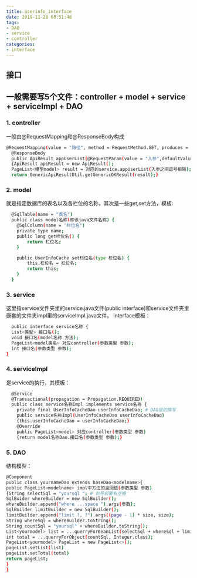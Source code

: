 ```yaml
---
title: userinfo_interface
date: 2019-11-28 08:51:48
tags:
- DAO
- service
- controller
categories:
- interface
---
```

## 接口
## 一般需要写5个文件：controller + model + service + serviceImpl + DAO
### 1. controller
  一般由@RequestMapping和@ResponseBody构成
``` bash
@RequestMapping(value = "路径", method = RequestMethod.GET, produces = "名称/json;charset=utf-8")
  @ResponseBody
  public ApiResult appUserList(@RequestParam(value = "入参",defaultValue = "") 入参类型 入参) #多个入参并列添加
  {ApiResult apiResult = new ApiResult();
  PageList<模型model> result = 对应的service.appUserList(入参之间逗号相隔);
  return GenericApiResultUtil.getGenericOKResult(result);}
```
### 2. model
   就是指定数据库的表名以及各栏位的名称，其次是一些get,set方法，模板:
``` bash
  @SqlTable(name = "表名")
  public class model名称(即该java文件名称) {
    @SqlColumn(name = "栏位名")
    private type name;
    public long get栏位名() {
        return 栏位名;
    }

    public UserInfoCache set栏位名(type 栏位名) {
        this.栏位名 = 栏位名;
        return this;
    }
  }
```
### 3. service
  这里指service文件夹里的service.java文件(public interface)和service文件夹里嵌套的文件夹impl里的serviceImpl.java文件。
  interface模板：
``` bash
  public interface service名称 {
  List<类型> 接口名();
  void 接口名(model名称 方法);
  PageList<model类名> 对应controller(参数类型 参数);
  int 接口名(参数类型 参数);
}
```
### 4. serviceImpl
  是service的执行，其模板：
``` bash
  @Service
  @Transactional(propagation = Propagation.REQUIRED)
  public class service名称Impl implements service名称 {
    private final UserInfoCacheDao userInfoCacheDao; # DAO层的撰写
    public service名称Impl(UserInfoCacheDao userInfoCacheDao)
    {this.userInfoCacheDao = userInfoCacheDao;}
    @Override
    public PageList<model> 对应controller(参数类型 参数)
    {return model名称Dao.接口名(参数类型 参数);}
```
### 5. DAO
结构模型：
``` bash
@Component
public class yournameDao extends baseDao<modelname>{
public PageList<modelname> impl中方法的返回值(参数类型 参数)
{String selectSql = "yoursql "; # 封号前要有空格
SqlBuider whereBuilder = new SqlBuilder();
whereBuilder.append("where ...space ").args(参数);
SqlBuilder limitBuilder = new SqlBuilder();
limitBuilder.append("limit ?, ?").args((page - 1) * size, size);
String whereSql = whereBuilder.toString();
String countSql = "yoursql" + whereBuilder.toString();
List<yourmodel> list = ...querryForBeanList(selectSql + whereSql + limitBuilder.toString(), classname.class);
int total = ...querryForObject(countSql, Integer.class);
PageList<yourmodel> PageList = new PageList<>();
pageList.setList(list)
pageList.setTotal(total)
return pageList;
}
}
```
